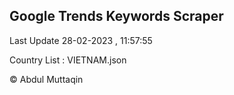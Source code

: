 

## Google Trends Keywords Scraper 
 
Last Update 28-02-2023 , 11:57:55

Country List :
VIETNAM.json



© Abdul Muttaqin 
